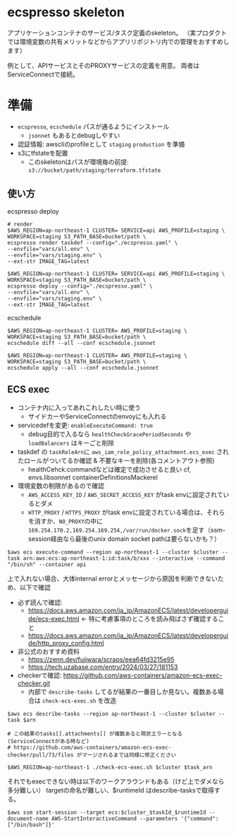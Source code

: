 # ecspresso skeleton

アプリケーションコンテナのサービス/タスク定義のskeleton。
（実プロダクトでは環境変数の共有メリットなどからアプリリポジトリ内での管理をおすすめします）

例として、APIサービスとそのPROXYサービスの定義を用意。
両者はServiceConnectで接続。

# 準備

- `ecspresso`, `ecschedule` パスが通るようにインストール
  - `jsonnet` もあるとdebugしやすい
- 認証情報: awscliのprofileとして `staging` `production` を準備
- s3にtfstateを配置
  - このskeletonはパスが環境毎の前提: `s3://bucket/path/staging/terraform.tfstate`

## 使い方

ecspresso deploy
```
# render
$AWS_REGION=ap-northeast-1 CLUSTER= SERVICE=api AWS_PROFILE=staging \
WORKSPACE=staging S3_PATH_BASE=bucket/path \
ecspresso render taskdef --config="./ecspresso.yaml" \
--envfile="vars/all.env" \
--envfile="vars/staging.env" \
--ext-str IMAGE_TAG=latest

$AWS_REGION=ap-northeast-1 CLUSTER= SERVICE=api AWS_PROFILE=staging \
WORKSPACE=staging S3_PATH_BASE=bucket/path \
ecspresso deploy --config="./ecspresso.yaml" \
--envfile="vars/all.env" \
--envfile="vars/staging.env" \
--ext-str IMAGE_TAG=latest
```

ecschedule 
```
$AWS_REGION=ap-northeast-1 CLUSTER= AWS_PROFILE=staging \
WORKSPACE=staging S3_PATH_BASE=bucket/path \
ecschedule diff --all --conf ecschedule.jsonnet

$AWS_REGION=ap-northeast-1 CLUSTER= AWS_PROFILE=staging \
WORKSPACE=staging S3_PATH_BASE=bucket/path \
ecschedule apply --all --conf ecschedule.jsonnet
```

## ECS exec

- コンテナ内に入ってあれこれしたい時に使う
  - サイドカーやServiceConnectのenvoyにも入れる
- servicedefを変更: `enableExecuteCommand: true`
  - debug目的で入るなら `healthCheckGracePeriodSeconds` や `loadBalancers` はキーごと削除 
- taskdef の `taskRoleArn`に `aws_iam_role_policy_attachment.ecs_exec` されたロールがついてるか確認 & 不要なキーを削除(各コメントアウト参照)
  - healthCehck.commandなどは確定で成功させると良い cf, envs.libsonnet containerDefinitionsMackerel
- 環境変数の制限があるので確認
  - `AWS_ACCESS_KEY_ID` / `AWS_SECRET_ACCESS_KEY` がtask envに設定されているとダメ
  - `HTTP_PROXY` / `HTTPS_PROXY` がtask envに設定されている場合は、それらを消すか、`NO_PROXY`の中に`169.254.170.2,169.254.169.254,/var/run/docker.sock`を足す（ssm-session経由なら最後のunix domain socket pathは要らないかも？）

```
$aws ecs execute-command --region ap-northeast-1 --cluster $cluster --task arn:aws:ecs:ap-northeast-1:id:task/b/xxx --interactive --command "/bin/sh" --container api
```

上で入れない場合、大体internal errorとメッセージから原因を判断できないため、以下で確認

- 必ず読んで確認:
  - https://docs.aws.amazon.com/ja_jp/AmazonECS/latest/developerguide/ecs-exec.html <- 特に考慮事項のところを読み飛ばさず確認すること
  - https://docs.aws.amazon.com/ja_jp/AmazonECS/latest/developerguide/http_proxy_config.html
- 非公式のおすすめ資料
  - https://zenn.dev/fujiwara/scraps/eea64fd3215e95
  - https://tech.uzabase.com/entry/2024/03/27/181153
- checkerで確認: https://github.com/aws-containers/amazon-ecs-exec-checker.git
  - 内部で `describe-tasks` してるが結果の一番目しか見ない。複数ある場合は `check-ecs-exec.sh` を改造

```
$aws ecs describe-tasks --region ap-northeast-1 --cluster $cluster --task $arn

# この結果のtasks[].attachments[] が複数あると現状エラーとなる(ServiceConnectがある時など)
# https://github.com/aws-containers/amazon-ecs-exec-checker/pull/73/files がマージされるまでは同様に修正ください
 
$AWS_REGION=ap-northeast-1 ./check-ecs-exec.sh $cluster $task_arn
```

それでもexecできない時は以下のワークアラウンドもある（けど上でダメなら多分難しい）
targetの命名が難しい、$runtimeId はdescribe-tasksで取得する。

```
$aws ssm start-session --target ecs:$cluster_$taskId_$runtimeId --document-name AWS-StartInteractiveCommand --parameters '{"command":["/bin/bash"]}'
```
